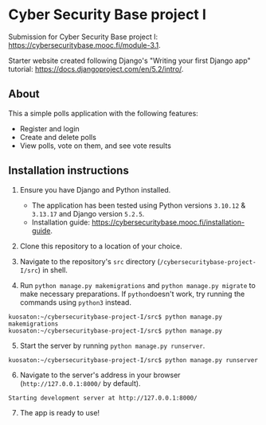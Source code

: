 # Cyber Security Base project I

Submission for Cyber Security Base project I: https://cybersecuritybase.mooc.fi/module-3.1.

Starter website created following Django's "Writing your first Django app" tutorial: https://docs.djangoproject.com/en/5.2/intro/.

## About

This a simple polls application with the following features:
- Register and login
- Create and delete polls
- View polls, vote on them, and see vote results

## Installation instructions

1. Ensure you have Django and Python installed.
   - The application has been tested using Python versions `3.10.12` & `3.13.17` and Django version `5.2.5`.
   - Installation guide: https://cybersecuritybase.mooc.fi/installation-guide.

2. Clone this repository to a location of your choice.
3. Navigate to the repository's `src` directory (`/cybersecuritybase-project-I/src`) in shell.
4. Run `python manage.py makemigrations` and `python manage.py migrate` to make necessary preparations. If `python`doesn't work, try running the commands using `python3` instead.
```shell
kuosaton:~/cybersecuritybase-project-I/src$ python manage.py makemigrations
kuosaton:~/cybersecuritybase-project-I/src$ python manage.py
```
5. Start the server by running `python manage.py runserver`.
```shell
kuosaton:~/cybersecuritybase-project-I/src$ python manage.py runserver
```
6. Navigate to the server's address in your browser (`http://127.0.0.1:8000/` by default).
```shell
Starting development server at http://127.0.0.1:8000/
```
7. The app is ready to use!

